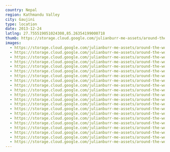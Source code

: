 ```yaml
---
country: Nepal
region: Kathmandu Valley
city: Gaujini
type: location
date: 2013-12-24
latlng: 27.755519051024308,85.26354199000718
thumb: https://storage.cloud.google.com/julianburr-me-assets/around-the-world/nepal/gaujini/IMG_1938--thumb.JPG
images:
  - https://storage.cloud.google.com/julianburr-me-assets/around-the-world/nepal/gaujini/IMG_1902.JPG
  - https://storage.cloud.google.com/julianburr-me-assets/around-the-world/nepal/gaujini/IMG_1945.JPG
  - https://storage.cloud.google.com/julianburr-me-assets/around-the-world/nepal/gaujini/IMG_1922.JPG
  - https://storage.cloud.google.com/julianburr-me-assets/around-the-world/nepal/gaujini/IMG_1953.JPG
  - https://storage.cloud.google.com/julianburr-me-assets/around-the-world/nepal/gaujini/IMG_1929.JPG
  - https://storage.cloud.google.com/julianburr-me-assets/around-the-world/nepal/gaujini/IMG_1923.JPG
  - https://storage.cloud.google.com/julianburr-me-assets/around-the-world/nepal/gaujini/IMG_1942.JPG
  - https://storage.cloud.google.com/julianburr-me-assets/around-the-world/nepal/gaujini/IMG_1924.JPG
  - https://storage.cloud.google.com/julianburr-me-assets/around-the-world/nepal/gaujini/IMG_1938.JPG
  - https://storage.cloud.google.com/julianburr-me-assets/around-the-world/nepal/gaujini/IMG_1927.JPG
  - https://storage.cloud.google.com/julianburr-me-assets/around-the-world/nepal/gaujini/IMG_1893.JPG
  - https://storage.cloud.google.com/julianburr-me-assets/around-the-world/nepal/gaujini/IMG_1958.JPG
  - https://storage.cloud.google.com/julianburr-me-assets/around-the-world/nepal/gaujini/IMG_1940.JPG
  - https://storage.cloud.google.com/julianburr-me-assets/around-the-world/nepal/gaujini/IMG_1946.JPG
  - https://storage.cloud.google.com/julianburr-me-assets/around-the-world/nepal/gaujini/IMG_1901.JPG
  - https://storage.cloud.google.com/julianburr-me-assets/around-the-world/nepal/gaujini/IMG_1906.JPG
  - https://storage.cloud.google.com/julianburr-me-assets/around-the-world/nepal/gaujini/IMG_1921.JPG
  - https://storage.cloud.google.com/julianburr-me-assets/around-the-world/nepal/gaujini/IMG_1897.JPG
  - https://storage.cloud.google.com/julianburr-me-assets/around-the-world/nepal/gaujini/IMG_1925.JPG
  - https://storage.cloud.google.com/julianburr-me-assets/around-the-world/nepal/gaujini/IMG_1939.JPG
  - https://storage.cloud.google.com/julianburr-me-assets/around-the-world/nepal/gaujini/IMG_1956.JPG
---
```

